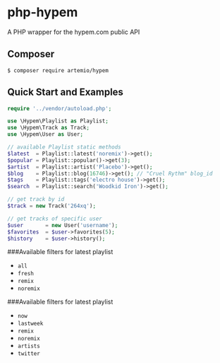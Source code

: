 php-hypem
=========

A PHP wrapper for the hypem.com public API

Composer
--
`$ composer require artemio/hypem`

Quick Start and Examples
--
```php
require '../vendor/autoload.php';

use \Hypem\Playlist as Playlist;
use \Hypem\Track as Track;
use \Hypem\User as User;

// available Playlist static methods
$latest  = Playlist::latest('noremix')->get();
$popular = Playlist::popular()->get(3);
$artist  = Playlist::artist('Placebo')->get();
$blog    = Playlist::blog(16746)->get(); // "Cruel Rythm" blog_id
$tags    = Playlist::tags('electro house')->get();
$search  = Playlist::search('Woodkid Iron')->get();

// get track by id
$track = new Track('264xq');

// get tracks of specific user
$user       = new User('username');
$favorites  = $user->favorites(5);
$history    = $user->history();
```

###Available filters for latest playlist
* `all`
* `fresh`
* `remix`
* `noremix`

###Available filters for latest playlist
* `now`
* `lastweek`
* `remix`
* `noremix`
* `artists`
* `twitter`
